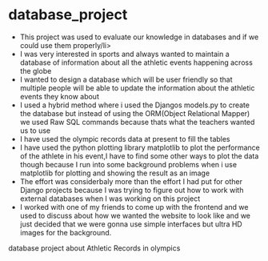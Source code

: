 # database_project
<ul>
  <li>This project was used to evaluate our knowledge in databases and if we could use them properly/li>
  <li>I was very interested in sports and always wanted to maintain a database of information about all the athletic events happening across the globe</li>
  <li>I wanted to design a database which will be user friendly so that multiple people will be able to update the information about the athletic events they know about</li>
  <li>I used a hybrid method where i used the Djangos models.py to create the database but instead of using the ORM(Object Relational Mapper) we used Raw SQL commands because thats what the teachers wanted us to use</li>
  <li>I have used the olympic records data at present to fill the tables</li>
  <li>I have used the  python plotting library matplotlib to plot the performance of the athlete in his event,I have to find some other ways to plot the data though because I run into some background problems when i use matplotlib for plotting and showing the result as an image</li>
  <li>The effort was considerbaly more than the effort I had put for other Django projects because I was trying to figure out how to work with external databases when I was working on this project</li>
  <li>I worked with one of my friends to come up with the frontend and we used to discuss about how we wanted the website to look like and we just decided that we were gonna use simple interfaces but ultra HD images for the background.</li>
</ul>
database project about Athletic Records in olympics
